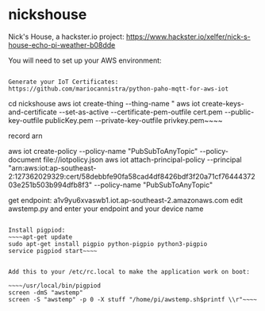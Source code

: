 # nickshouse
Nick's House, a hackster.io project: https://www.hackster.io/xelfer/nick-s-house-echo-pi-weather-b08dde

You will need to set up your AWS environment:
~~~~# aws config~~~~

Generate your IoT Certificates: https://github.com/mariocannistra/python-paho-mqtt-for-aws-iot

~~~~
cd nickshouse
aws iot create-thing --thing-name "
aws iot create-keys-and-certificate --set-as-active --certificate-pem-outfile cert.pem --public-key-outfile publicKey.pem --private-key-outfile privkey.pem~~~~

record arn

aws iot create-policy --policy-name "PubSubToAnyTopic" --policy-document file://iotpolicy.json
aws iot attach-principal-policy --principal "arn:aws:iot:ap-southeast-2:127362029329:cert/58debbfe90fa58cad4df8426bdf3f20a71cf7644437203e251b503b994dfb8f3" --policy-name "PubSubToAnyTopic"

get endpoint: a1v9yu6xvaswb1.iot.ap-southeast-2.amazonaws.com
edit awstemp.py and enter your endpoint and your device name


~~~~

Install pigpiod:
~~~~apt-get update
sudo apt-get install pigpio python-pigpio python3-pigpio
service pigpiod start~~~~


Add this to your /etc/rc.local to make the application work on boot:

~~~~/usr/local/bin/pigpiod
screen -dmS "awstemp"
screen -S "awstemp" -p 0 -X stuff "/home/pi/awstemp.sh$printf \\r"~~~~


